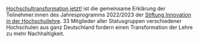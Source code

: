 [Hochschultransformation jetzt!](https://hochschultransformation.jetzt/) ist die gemeinsame Erklärung der Teilnehmer:innen des Jahresprogramms 2022/2023 der [Stiftung Innovation in der Hochschullehre](https://stiftung-hochschullehre.de/). 33 Mitglieder aller Statusgruppen verschiedener Hochschulen aus ganz Deutschland fordern einen Transformation der Lehre zu mehr Nachhaltigkeit.